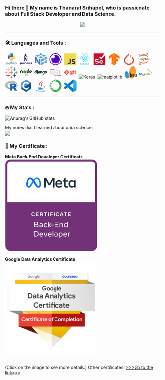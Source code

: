 ### Hi there 👋 My name is Thanarat Srihapol, who is passionate about Full Stack Developer and Data Science.

<div id="header" align="center">
  <img src="https://media.giphy.com/media/M9gbBd9nbDrOTu1Mqx/giphy.gif" width="100"/>
</div>

<!--  -->
---

### :hammer_and_wrench: Languages and Tools :
<div>
  <img src="https://github.com/devicons/devicon/blob/master/icons/python/python-original-wordmark.svg" title="Python" alt="Python" width="40" height="40"/>&nbsp;
  <img src="https://github.com/devicons/devicon/blob/master/icons/pandas/pandas-original-wordmark.svg" title="Pandas" alt="Pandas" width="40" height="40"/>&nbsp;
  <img src="https://github.com/devicons/devicon/blob/master/icons/numpy/numpy-original.svg" title="Numpy" alt="Numpy" width="40" height="40"/>&nbsp;
  <img src="https://github.com/devicons/devicon/blob/master/icons/insomnia/insomnia-original.svg" title="Insomnia" alt="Insomnia" width="40" height="40"/>&nbsp;
  <img src="https://github.com/devicons/devicon/blob/master/icons/javascript/javascript-original.svg" title="Javacript" alt="Javacript" width="40" height="40"/>&nbsp;
  <img src="https://github.com/devicons/devicon/blob/master/icons/react/react-original-wordmark.svg" title="React" alt="React" width="40" height="40"/>&nbsp;
  <img src="https://github.com/devicons/devicon/blob/master/icons/selenium/selenium-original.svg" title="Selenium" alt="Selenium" width="40" height="40"/>&nbsp;
  <img src="https://github.com/devicons/devicon/blob/master/icons/tensorflow/tensorflow-original.svg" title="Tensorflow" alt="Tensorflow" width="40" height="40"/>&nbsp;
  <img src="https://github.com/devicons/devicon/blob/master/icons/pytorch/pytorch-original.svg" title="PyTorch" alt="PyTorch" width="40" height="40"/>&nbsp;
  <img src="https://github.com/devicons/devicon/blob/master/icons/jupyter/jupyter-original-wordmark.svg" title="Jupyter" alt="Jupyter" width="40" height="40"/>&nbsp;
  <img src="https://github.com/Thanarat-DS/Thanarat-DS/blob/main/Asset/tableau-software.svg" title="Tableau" alt="Tableau" width="40" height="40"/>&nbsp;
  <img src="https://github.com/devicons/devicon/blob/master/icons/nodejs/nodejs-original-wordmark.svg" title="Nodejs" alt="Nodejs" width="40" height="40"/>&nbsp;
  <img src="https://github.com/devicons/devicon/blob/master/icons/django/django-plain-wordmark.svg" title="Django" alt="Django" width="40" height="40"/>&nbsp;
  <img src="https://github.com/devicons/devicon/blob/master/icons/djangorest/djangorest-original-wordmark.svg" title="DjangoREST" alt="DjangoREST" width="40" height="40"/>&nbsp;
  <img src="https://github.com/devicons/devicon/blob/master/icons/git/git-plain-wordmark.svg" title="Git" alt="Git" width="40" height="40"/>&nbsp;
  <img src="https://github.com/valohai/ml-logos/blob/master/keras-text.svg" title="Keras" alt="Keras" width="40" height="40"/>&nbsp;
  <img src="https://github.com/valohai/ml-logos/blob/master/matplotlib.svg" title="matplotlib" alt="matplotlib" width="40" height="40"/>&nbsp;
  <img src="https://github.com/scikit-learn/scikit-learn/blob/main/doc/logos/scikit-learn-logo-without-subtitle.svg" title="scikit-learn" alt="scikit-learn" width="40" height="40"/>&nbsp;
  <img src="https://github.com/devicons/devicon/blob/master/icons/mysql/mysql-original-wordmark.svg"  title="MySQL" alt="MySQL" width="40" height="40"/>&nbsp;
  <img src="https://github.com/devicons/devicon/blob/master/icons/r/r-original.svg" title="R" alt="R" width="40" height="40"/>&nbsp;
  <img src="https://github.com/devicons/devicon/blob/master/icons/c/c-original.svg" title="C" alt="C" width="40" height="40"/>&nbsp;
  <img src="https://github.com/devicons/devicon/blob/master/icons/java/java-original.svg" title="Java" alt="Java" width="40" height="40"/>&nbsp;
  <img src="https://github.com/devicons/devicon/blob/master/icons/anaconda/anaconda-original.svg" title="Anaconda" alt="Anaconda" width="40" height="40"/>&nbsp;
  <img src="https://github.com/devicons/devicon/blob/master/icons/vscode/vscode-original.svg" title="Visual Studio Code" alt="Visual Studio Code" width="40" height="40"/>&nbsp;
  
</div>

---

### :fire: My Stats :
![Anurag's GitHub stats](https://github-readme-stats.vercel.app/api?username=Thanarat-DS&show_icons=true&theme=radical)
<br> <!-- [![Top Langs](https://github-readme-stats.vercel.app/api/top-langs/?username=Thanarat-DS)](https://github.com/anuraghazra/github-readme-stats) -->

My notes that I learned about data science. <br>
<a href="https://github.com/Thanarat-DS/Data-Science-Notes">
  <img align="center" src="https://github-readme-stats.vercel.app/api/pin/?username=Thanarat-DS&repo=Data-Science-Notes&theme=dracula" />
</a>

### 🏅 My Certificate :

<b>Meta Back-End Developer Certificate </b><br>
<a href="https://www.credly.com/badges/1e6b360c-f0a0-48ca-9a6e-bb04fb729165/public_url">
<img src="https://github.com/Thanarat-DS/Thanarat-DS/blob/main/Asset/Meta-Back-End-Developer-Certificate-Badge.png" alt="Google Data Analytics Certificate" width="300" height="300"/>
</a> <br>

<b>Google Data Analytics Certificate </b><br>
<a href="https://www.credly.com/badges/876749c4-a2a2-420c-af63-916038977578/linked_in?t=rsvr53">
<img src="https://github.com/Thanarat-DS/Thanarat-DS/blob/main/Asset/Google-Data-Analytics-Certificate.png" alt="Google Data Analytics Certificate" width="300" height="300"/>
</a>


<br> (Click on the image to see more details.)
Other certificates: <a href="https://github.com/Thanarat-DS/Thanarat-DS/tree/main/MyCertificate"> >>>Go to the link<<< </a>

